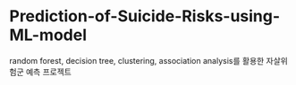 # Prediction-of-Suicide-Risks-using-ML-model
random forest, decision tree, clustering, association analysis를 활용한 자살위험군 예측 프로젝트
